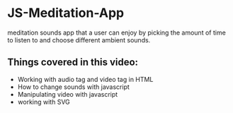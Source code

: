 # JS-Meditation-App
meditation sounds app that a user can enjoy by picking the amount of time to listen to and choose different ambient sounds.


## Things covered in this video:
 
- Working with audio tag and video tag in HTML
- How to change sounds with javascript
- Manipulating video with javascript
- working with SVG

